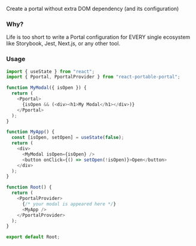 Create a portal without extra DOM dependency (and its configuration)

### Why?

Life is too short to write a Portal configuration for EVERY single ecosystem like Storybook, Jest, Next.js, or any other tool.

### Usage

```ts
import { useState } from "react";
import { Pportal, PportalProvider } from "react-portable-portal";

function MyModal({ isOpen }) {
  return (
    <Pportal>
      {isOpen && (<div><h1>My Modal</h1></div>)}
    </Pportal>
  );
}

function MyApp() {
  const [isOpen, setOpen] = useState(false);
  return (
    <div>
      <MyModal isOpen={isOpen} />
      <button onClick={() => setOpen(!isOpen)}>Open</button>
    </div>
  );
}

function Root() {
  return (
    <PportalProvider>
      {/* your modal is appeared here */}
      <MyApp />
    </PportalProvider>
  );
}

export default Root;
```
